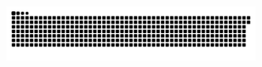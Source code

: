 <picture>
  <source media="(prefers-color-scheme: dark)" srcset="https://raw.githubusercontent.com/MarineHakobyan/MarineHakobyan/c5d511ec5d552e8f8f5d779e1564201586e2c1fc/github-contribution-grid-snake-dark.svg" />
  <source media="(prefers-color-scheme: light)" srcset="https://raw.githubusercontent.com/MarineHakobyan/MarineHakobyan/c5d511ec5d552e8f8f5d779e1564201586e2c1fc/github-contribution-grid-snake.svg" />
  <img alt="github-snake" src="https://raw.githubusercontent.com/MarineHakobyan/MarineHakobyan/c5d511ec5d552e8f8f5d779e1564201586e2c1fc/github-contribution-grid-snake-dark.svg" />
</picture>
